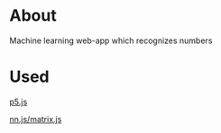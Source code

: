 # About
Machine learning web-app which recognizes numbers

# Used

[p5.js](https://p5js.org)

[nn.js/matrix.js](https://github.com/shiffman/Neural-Network-p5)
